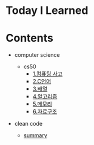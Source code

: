 # Today I Learned

# Contents
- computer science
  - cs50
    - [1.컴퓨팅 사고](https://github.com/dahye-han/TIL/blob/master/CS50/1.%20%EC%BB%B4%ED%93%A8%ED%8C%85%20%EC%82%AC%EA%B3%A0.md)
    - [2.C언어](https://github.com/dahye-han/TIL/blob/master/CS50/2.%20C%EC%96%B8%EC%96%B4.md)
    - [3.배열](https://github.com/dahye-han/TIL/blob/master/CS50/3.%EB%B0%B0%EC%97%B4.md)
    - [4.알고리즘](https://github.com/dahye-han/TIL/blob/master/CS50/4.%EC%95%8C%EA%B3%A0%EB%A6%AC%EC%A6%98.md)
    - [5.메모리](https://github.com/dahye-han/TIL/blob/master/CS50/5.%EB%A9%94%EB%AA%A8%EB%A6%AC.md)
    - [6.자료구조](https://github.com/dahye-han/TIL/blob/master/CS50/6.%EC%9E%90%EB%A3%8C%EA%B5%AC%EC%A1%B0.md)
    
- clean code
  - [summary](https://github.com/dahye-han/TIL/blob/master/CleanCode/summary.md)
